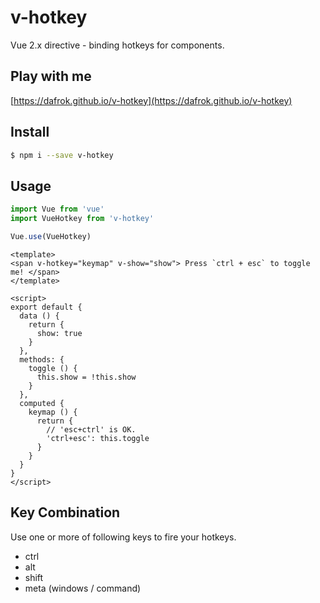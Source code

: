# v-hotkey

Vue 2.x directive - binding hotkeys for components.

## Play with me

[https://dafrok.github.io/v-hotkey](https://dafrok.github.io/v-hotkey)

## Install

```bash
$ npm i --save v-hotkey
```

## Usage

```javascript
import Vue from 'vue'
import VueHotkey from 'v-hotkey'

Vue.use(VueHotkey)
```

```vue
<template>
<span v-hotkey="keymap" v-show="show"> Press `ctrl + esc` to toggle me! </span>
</template>

<script>
export default {
  data () {
    return {
      show: true
    }
  },
  methods: {
    toggle () {
      this.show = !this.show
    }
  },
  computed {
    keymap () {
      return {
        // 'esc+ctrl' is OK.
        'ctrl+esc': this.toggle
      }
    }
  }
}
</script>
```

## Key Combination

Use one or more of following keys to fire your hotkeys.

- ctrl
- alt
- shift
- meta (windows / command)